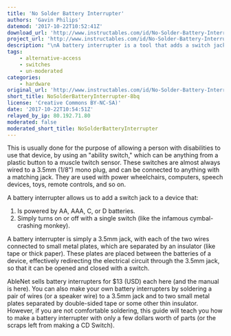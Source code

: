 ```yaml
---
title: 'No Solder Battery Interrupter'
authors: 'Gavin Philips'
datemod: '2017-10-22T10:52:41Z'
download_url: 'http://www.instructables.com/id/No-Solder-Battery-Interrupter/'
project_url: 'http://www.instructables.com/id/No-Solder-Battery-Interrupter'
description: "\nA battery interrupter is a tool that adds a switch jack to (aka \"switch adapts\") an electrical device."
tags:
    - alternative-access
    - switches
    - un-moderated
categories:
    - hardware
original_url: 'http://www.instructables.com/id/No-Solder-Battery-Interrupter'
short_title: NoSolderBatteryInterrupter-8bq
license: 'Creative Commons BY-NC-SA)'
date: '2017-10-22T10:54:51Z'
relayed_by_ip: 80.192.71.80
moderated: false
moderated_short_title: NoSolderBatteryInterrupter
---
```

This is usually done for the purpose of allowing a person with disabilities to use that device, by using an &quot;ability switch,&quot; which can be anything from a plastic button to a muscle twitch sensor.  These switches are almost always wired to a 3.5mm (1/8&quot;) mono plug, and can be connected to anything with a matching jack.  They are used with power wheelchairs, computers, speech devices, toys, remote controls, and so on.

A battery interrupter allows us to add a switch jack to a device that:

1) Is powered by AA, AAA, C, or D batteries.
2) Simply turns on or off with a single switch (like the infamous cymbal-crashing monkey).

A battery interrupter is simply a 3.5mm jack, with each of the two wires connected to small metal plates, which are separated by an insulator (like tape or thick paper).  These plates are placed between the batteries of a device, effectively redirecting the electrical circuit through the 3.5mm jack, so that it can be opened and closed with a switch.

AbleNet sells battery interrupters for $13 (USD) each here (and the manual is here).  You can also make your own battery interrupters by soldering a pair of wires (or a speaker wire) to a 3.5mm jack and to two small metal plates separated by double-sided tape or some other thin insulator.  However, if you are not comfortable soldering, this guide will teach you how to make a battery interrupter with only a few dollars worth of parts (or the scraps left from making a CD Switch).